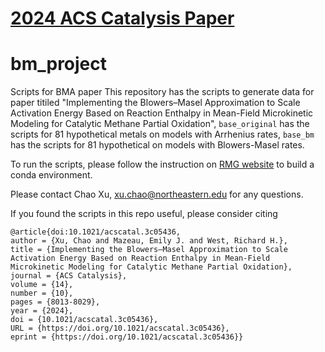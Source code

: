 # [2024 ACS Catalysis Paper](https://doi.org/10.1021/acscatal.3c05436)
# bm_project
Scripts for BMA paper
This repository has the scripts to generate data for paper titiled "Implementing the Blowers–Masel Approximation to Scale Activation Energy Based on Reaction Enthalpy in Mean-Field Microkinetic Modeling for Catalytic Methane Partial Oxidation", `base_original` has the scripts for 81 hypothetical metals
on models with Arrhenius rates, `base_bm` has the scripts for 81 hypothetical on models with Blowers-Masel rates.

To run the scripts, please follow the instruction on [RMG website](https://github.com/ReactionMechanismGenerator/RMG-Py) to build a conda environment.

Please contact Chao Xu, xu.chao@northeastern.edu for any questions.

If you found the scripts in this repo useful, please consider citing
```
@article{doi:10.1021/acscatal.3c05436,
author = {Xu, Chao and Mazeau, Emily J. and West, Richard H.},
title = {Implementing the Blowers–Masel Approximation to Scale Activation Energy Based on Reaction Enthalpy in Mean-Field Microkinetic Modeling for Catalytic Methane Partial Oxidation},
journal = {ACS Catalysis},
volume = {14},
number = {10},
pages = {8013-8029},
year = {2024},
doi = {10.1021/acscatal.3c05436},
URL = {https://doi.org/10.1021/acscatal.3c05436},
eprint = {https://doi.org/10.1021/acscatal.3c05436}}
```
